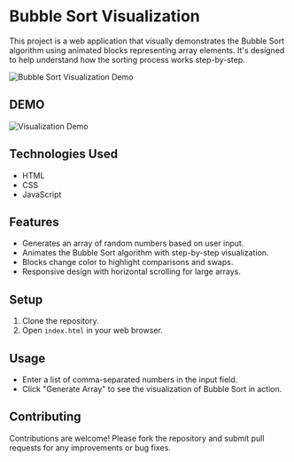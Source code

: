 # Bubble Sort Visualization

This project is a web application that visually demonstrates the Bubble Sort algorithm using animated blocks representing array elements. It's designed to help understand how the sorting process works step-by-step.

![Bubble Sort Visualization Demo](https://github.com/premgodara-oss/bubble-sort-Visualization/issues/1#issue-2383009644)

## DEMO
![ Visualization Demo](https://premgodara-oss.github.io/bubble-sort-Visualization/)

 
## Technologies Used
- HTML
- CSS
- JavaScript

## Features
- Generates an array of random numbers based on user input.
- Animates the Bubble Sort algorithm with step-by-step visualization.
- Blocks change color to highlight comparisons and swaps.
- Responsive design with horizontal scrolling for large arrays.

## Setup
1. Clone the repository.
2. Open `index.html` in your web browser.

## Usage
- Enter a list of comma-separated numbers in the input field.
- Click "Generate Array" to see the visualization of Bubble Sort in action.

## Contributing
Contributions are welcome! Please fork the repository and submit pull requests for any improvements or bug fixes.

